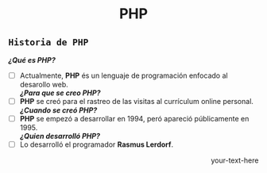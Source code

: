 <center> <h1>PHP</h1> </center>

## `Historia de PHP`   
**_¿Qué es PHP?_**  
- [ ] Actualmente, **PHP** és un lenguaje de programación enfocado al desarollo web.   
**_¿Para que se creo PHP?_**  
- [ ] **PHP** se creó para el rastreo de las visitas al currículum online personal.   
**_¿Cuando se creó PHP?_**  
- [ ] **PHP** se empezó a desarrollar en 1994, peró apareció públicamente en 1995.   
**_¿Quien desarrolló PHP?_**  
- [ ] Lo desarrolló el programador **Rasmus Lerdorf**.   
<div style="text-align: right"> your-text-here </div>
